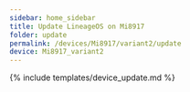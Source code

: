 ```yaml
---
sidebar: home_sidebar
title: Update LineageOS on Mi8917
folder: update
permalink: /devices/Mi8917/variant2/update
device: Mi8917_variant2
---
```

{% include templates/device_update.md %}
